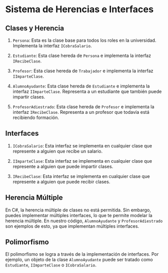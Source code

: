 # Sistema de Herencias e Interfaces

## Clases y Herencia

1. `Persona`: Esta es la clase base para todos los roles en la universidad. Implementa la interfaz `ICobraSalario`.

2. `Estudiante`: Esta clase hereda de `Persona` e implementa la interfaz `IRecibeClase`.

3. `Profesor`: Esta clase hereda de `Trabajador` e implementa la interfaz `IImparteClase`.

4. `AlumnoAyudante`: Esta clase hereda de `Estudiante` e implementa la interfaz `IImparteClase`. Representa a un estudiante que también puede impartir clases.

5. `ProfesorAdiestrado`: Esta clase hereda de `Profesor` e implementa la interfaz `IRecibeClase`. Representa a un profesor que todavía está recibiendo formación.

## Interfaces

1. `ICobraSalario`: Esta interfaz se implementa en cualquier clase que represente a alguien que recibe un salario.

2. `IImparteClase`: Esta interfaz se implementa en cualquier clase que represente a alguien que puede impartir clases.

3. `IRecibeClase`: Esta interfaz se implementa en cualquier clase que represente a alguien que puede recibir clases.

## Herencia Múltiple

En C#, la herencia múltiple de clases no está permitida. Sin embargo, puedes implementar múltiples interfaces, lo que te permite modelar la herencia múltiple. En nuestro código, `AlumnoAyudante` y `ProfesorAdiestrado` son ejemplos de esto, ya que implementan múltiples interfaces.

## Polimorfismo

El polimorfismo se logra a través de la implementación de interfaces. Por ejemplo, un objeto de la clase `AlumnoAyudante` puede ser tratado como `Estudiante`, `IImparteClase` o `ICobraSalario`.

